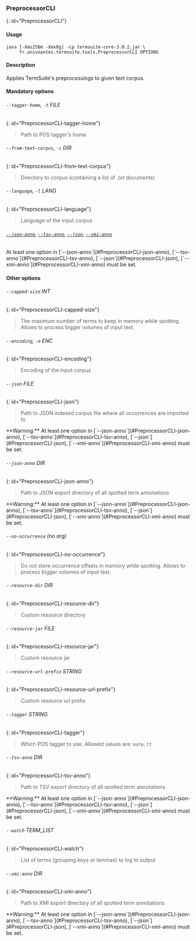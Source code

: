 


### PreprocessorCLI
{: id="PreprocessorCLI"}

#### Usage

```
java [-Xms256m -Xmx8g] -cp termsuite-core-3.0.2.jar \
	 fr.univnantes.termsuite.tools.PreprocessorCLI OPTIONS
```

#### Description

Applies TermSuite's preprocessings to given text corpus.

#### Mandatory options

###### `--tagger-home`, `-t` FILE
{: id="PreprocessorCLI-tagger-home"}


 > Path to POS tagger's home

###### `--from-text-corpus`, `-c` DIR
{: id="PreprocessorCLI-from-text-corpus"}


 > Directory to corpus (containing a list of .txt documents)

###### `--language`, `-l` LANG
{: id="PreprocessorCLI-language"}


 > Language of the input corpus



###### [`--json-anno`](#PreprocessorCLI-json-anno), [`--tsv-anno`](#PreprocessorCLI-tsv-anno), [`--json`](#PreprocessorCLI-json), [`--xmi-anno`](#PreprocessorCLI-xmi-anno)


<div class="alert alert-warning" role="alert">
At least one option in [`--json-anno`](#PreprocessorCLI-json-anno), [`--tsv-anno`](#PreprocessorCLI-tsv-anno), [`--json`](#PreprocessorCLI-json), [`--xmi-anno`](#PreprocessorCLI-xmi-anno) must be set.
</div>



#### Other options

###### `--capped-size` INT
{: id="PreprocessorCLI-capped-size"}


 > The maximum number of terms to keep in memory while spotting. Allows to process bigger volumes of input text.

###### `--encoding`, `-e` ENC
{: id="PreprocessorCLI-encoding"}


 > Encoding of the input corpus

###### `--json` FILE
{: id="PreprocessorCLI-json"}


 > Path to JSON indexed corpus file where all occurrences are imported to


<div class="alert alert-warning" role="alert">
**Warning:** At least one option in [`--json-anno`](#PreprocessorCLI-json-anno), [`--tsv-anno`](#PreprocessorCLI-tsv-anno), [`--json`](#PreprocessorCLI-json), [`--xmi-anno`](#PreprocessorCLI-xmi-anno) must be set.
</div>

###### `--json-anno` DIR
{: id="PreprocessorCLI-json-anno"}


 > Path to JSON export directory of all spotted term annotations


<div class="alert alert-warning" role="alert">
**Warning:** At least one option in [`--json-anno`](#PreprocessorCLI-json-anno), [`--tsv-anno`](#PreprocessorCLI-tsv-anno), [`--json`](#PreprocessorCLI-json), [`--xmi-anno`](#PreprocessorCLI-xmi-anno) must be set.
</div>

###### `--no-occurrence` *(no arg)*
{: id="PreprocessorCLI-no-occurrence"}


 > Do not store occurrence offsets in memory while spotting. Allows to process bigger volumes of input text.

###### `--resource-dir` DIR
{: id="PreprocessorCLI-resource-dir"}


 > Custom resource directory

###### `--resource-jar` FILE
{: id="PreprocessorCLI-resource-jar"}


 > Custom resource jar

###### `--resource-url-prefix` STRING
{: id="PreprocessorCLI-resource-url-prefix"}


 > Custom resource url prefix

###### `--tagger` STRING
{: id="PreprocessorCLI-tagger"}


 > Which POS tagger to use. Allowed values are: `mate`, `tt`

###### `--tsv-anno` DIR
{: id="PreprocessorCLI-tsv-anno"}


 > Path to TSV export directory of all spotted term annotations


<div class="alert alert-warning" role="alert">
**Warning:** At least one option in [`--json-anno`](#PreprocessorCLI-json-anno), [`--tsv-anno`](#PreprocessorCLI-tsv-anno), [`--json`](#PreprocessorCLI-json), [`--xmi-anno`](#PreprocessorCLI-xmi-anno) must be set.
</div>

###### `--watch` TERM_LIST
{: id="PreprocessorCLI-watch"}


 > List of terms (grouping keys or lemmas) to log to output

###### `--xmi-anno` DIR
{: id="PreprocessorCLI-xmi-anno"}


 > Path to XMI export directory of all spotted term annotations


<div class="alert alert-warning" role="alert">
**Warning:** At least one option in [`--json-anno`](#PreprocessorCLI-json-anno), [`--tsv-anno`](#PreprocessorCLI-tsv-anno), [`--json`](#PreprocessorCLI-json), [`--xmi-anno`](#PreprocessorCLI-xmi-anno) must be set.
</div>
